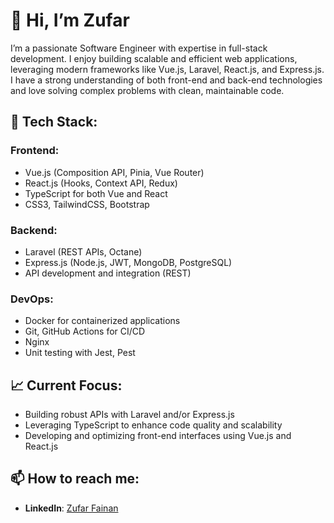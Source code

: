 # 👋 Hi, I’m Zufar
I’m a passionate Software Engineer with expertise in full-stack development. I enjoy building scalable and efficient web applications, leveraging modern frameworks like Vue.js, Laravel, React.js, and Express.js. I have a strong understanding of both front-end and back-end technologies and love solving complex problems with clean, maintainable code.

## 🔧 Tech Stack:
### Frontend:
- Vue.js (Composition API, Pinia, Vue Router)
- React.js (Hooks, Context API, Redux)
- TypeScript for both Vue and React
- CSS3, TailwindCSS, Bootstrap

### Backend:
- Laravel (REST APIs, Octane)
- Express.js (Node.js, JWT, MongoDB, PostgreSQL)
- API development and integration (REST)

### DevOps:
- Docker for containerized applications
- Git, GitHub Actions for CI/CD
- Nginx
- Unit testing with Jest, Pest

## 📈 Current Focus:
- Building robust APIs with Laravel and/or Express.js
- Leveraging TypeScript to enhance code quality and scalability
- Developing and optimizing front-end interfaces using Vue.js and React.js

## 📫 How to reach me:
- **LinkedIn**: [Zufar Fainan](https://www.linkedin.com/in/zufar-fainan)


<!---
cikipawyeye/cikipawyeye is a ✨ special ✨ repository because its `README.md` (this file) appears on your GitHub profile.
You can click the Preview link to take a look at your changes.
--->
